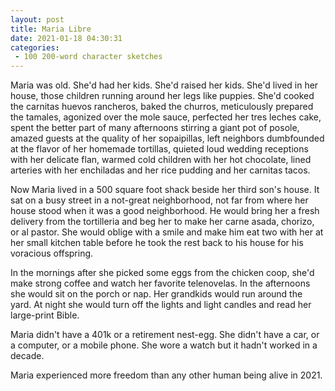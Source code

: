 ```yaml
---
layout: post
title: Maria Libre
date: 2021-01-18 04:30:31
categories:
 - 100 200-word character sketches
---
```


Maria was old. She'd had her kids. She'd raised her kids. She'd lived in her house, those children running around her legs like puppies. She'd cooked the carnitas huevos rancheros, baked the churros, meticulously prepared the tamales, agonized over the mole sauce, perfected her tres leches cake, spent the better part of many afternoons stirring a giant pot of posole, amazed guests at the quality of her sopaipillas, left neighbors dumbfounded at the flavor of her homemade tortillas, quieted loud wedding receptions with her delicate flan, warmed cold children with her hot chocolate, lined arteries with her enchiladas and her rice pudding and her carnitas tacos.

Now Maria lived in a 500 square foot shack beside her third son's house. It sat on a busy street in a not-great neighborhood, not far from where her house stood when it was a good neighborhood. He would bring her a fresh delivery from the tortilleria and beg her to make her carne asada, chorizo, or al pastor. She would oblige with a smile and make him eat two with her at her small kitchen table before he took the rest back to his house for his voracious offspring.&nbsp;

In the mornings after she picked some eggs from the chicken coop, she'd make strong coffee and watch her favorite telenovelas. In the afternoons she would sit on the porch or nap. Her grandkids would run around the yard. At night she would turn off the lights and light candles and read her large-print Bible.

Maria didn't have a 401k or a retirement nest-egg. She didn't have a car, or a computer, or a mobile phone. She wore a watch but it hadn't worked in a decade.

Maria experienced more freedom than any other human being alive in 2021.
